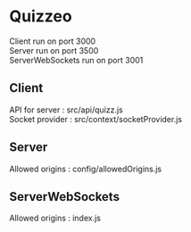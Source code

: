 # Quizzeo

Client run on port 3000  
Server run on port 3500  
ServerWebSockets run on port 3001  

## Client
API for server : src/api/quizz.js  
Socket provider : src/context/socketProvider.js  

## Server
Allowed origins : config/allowedOrigins.js  

## ServerWebSockets
Allowed origins : index.js  




